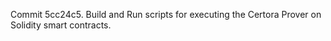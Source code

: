 Commit 5cc24c5.                    Build and Run scripts for executing the Certora Prover on Solidity smart contracts.